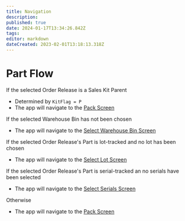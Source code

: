 ```yaml
---
title: Navigation
description: 
published: true
date: 2024-01-17T13:34:26.842Z
tags: 
editor: markdown
dateCreated: 2023-02-01T13:18:13.318Z
---
```


# Part Flow
If the selected Order Release is a Sales Kit Parent
- Determined by `KitFlag = P`
- The app will navigate to the [Pack Screen](./Screens/Pack_Screen.md)

If the selected Warehouse Bin has not been chosen
- The app will navigate to the [Select Warehouse Bin Screen](./Screens/Select_Warehouse_%26_Bin_Screen.md)

If the selected Order Release's Part is lot-tracked and no lot has been chosen
- The app will navigate to the [Select Lot Screen](./Screens/Select_Lot_Screen.md)

If the selected Order Release's Part is serial-tracked an no serials have been selected
- The app will navigate to the [Select Serials Screen](./Screens/Select_Serials_Screen.md)

Otherwise
- The app will navigate to the [Pack Screen](./Screens/Pack_Screen.md)

